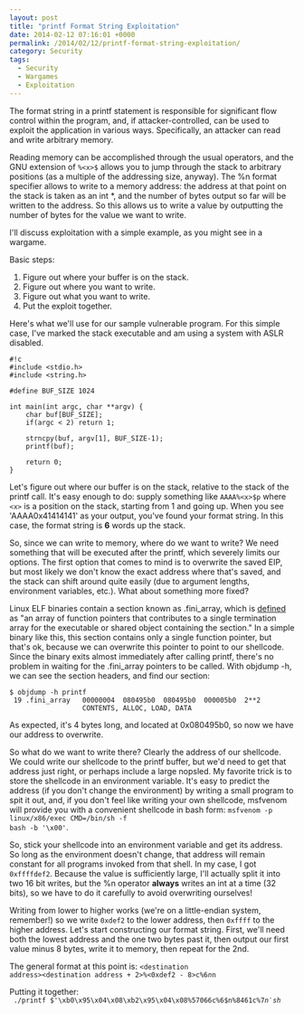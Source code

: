 ```yaml
---
layout: post
title: "printf Format String Exploitation"
date: 2014-02-12 07:16:01 +0000
permalink: /2014/02/12/printf-format-string-exploitation/
category: Security
tags:
  - Security
  - Wargames
  - Exploitation
---
```

The format string in a printf statement is responsible for significant flow control within the program, and, if attacker-controlled, can be used to exploit the application in various ways.  Specifically, an attacker can read and write arbitrary memory.  

Reading memory can be accomplished through the usual operators, and the GNU extension of <code>%&lt;x&gt;$</code> allows you to jump through the stack to arbitrary positions (as a multiple of the addressing size, anyway).  The %n format specifier allows to write to a memory address: the address at that point on the stack is taken as an int *, and the number of bytes output so far will be written to the address.  So this allows us to write a value by outputting the number of bytes for the value we want to write.

I'll discuss exploitation with a simple example, as you might see in a wargame.

Basic steps:

1. Figure out where your buffer is on the stack.
2. Figure out where you want to write.
3. Figure out what you want to write.
4. Put the exploit together.

Here's what we'll use for our sample vulnerable program.  For this simple case, I've marked the stack executable and am using a system with ASLR disabled.

    #!c
    #include <stdio.h>
    #include <string.h>
    
    #define BUF_SIZE 1024
    
    int main(int argc, char **argv) {
        char buf[BUF_SIZE];
        if(argc < 2) return 1;
    
        strncpy(buf, argv[1], BUF_SIZE-1);
        printf(buf);
    
        return 0;
    }

Let's figure out where our buffer is on the stack, relative to the stack of the printf call.  It's easy enough to do: supply something like <code>AAAA%&lt;x&gt;$p</code> where <code>&lt;x&gt;</code> is a position on the stack, starting from 1 and going up.  When you see 'AAAA0x41414141' as your output, you've found your format string.  In this case, the format string is **6** words up the stack.

So, since we can write to memory, where do we want to write?  We need something that will be executed after the printf, which severely limits our options.  The first option that comes to mind is to overwrite the saved EIP, but most likely we don't know the exact address where that's saved, and the stack can shift around quite easily (due to argument lengths, environment variables, etc.).  What about something more fixed?

Linux ELF binaries contain a section known as .fini_array, which is [defined](http://refspecs.linuxbase.org/LSB_3.1.1/LSB-Core-generic/LSB-Core-generic/specialsections.html) as "an array of function pointers that contributes to a single termination array for the executable or shared object containing the section."  In a simple binary like this, this section contains only a single function pointer, but that's ok, because we can overwrite this pointer to point to our shellcode.  Since the binary exits almost immediately after calling printf, there's no problem in waiting for the .fini_array pointers to be called.  With objdump -h, we can see the section headers, and find our section:

    $ objdump -h printf
     19 .fini_array   00000004  080495b0  080495b0  000005b0  2**2
                      CONTENTS, ALLOC, LOAD, DATA

As expected, it's 4 bytes long, and located at 0x080495b0, so now we have our address to overwrite.

So what do we want to write there?  Clearly the address of our shellcode.  We could write our shellcode to the printf buffer, but we'd need to get that address just right, or perhaps include a large nopsled.  My favorite trick is to store the shellcode in an environment variable.  It's easy to predict the address (if you don't change the environment) by writing a small program to spit it out, and, if you don't feel like writing your own shellcode, msfvenom will provide you with a convenient shellcode in bash form: <code>msfvenom -p linux/x86/exec CMD=/bin/sh -f bash -b '\x00'</code>.

So, stick your shellcode into an environment variable and get its address.  So long as the environment doesn't change, that address will remain constant for all programs invoked from that shell.  In my case, I got <code>0xffffdef2</code>.   Because the value is sufficiently large, I'll actually split it into two 16 bit writes, but the %n operator **always** writes an int at a time (32 bits), so we have to do it carefully to avoid overwriting ourselves!

Writing from lower to higher works (we're on a little-endian system, remember!) so we write <code>0xdef2</code> to the lower address, then <code>0xffff</code> to the higher address.  Let's start constructing our format string.  First, we'll need both the lowest address and the one two bytes past it, then output our first value minus 8 bytes, write it to memory, then repeat for the 2nd.

The general format at this point is: <code>&lt;destination address&gt;&lt;destination address + 2&gt;%&lt;0xdef2 - 8&gt;c%6$n%&lt;0xffff-0xdef2&gt;c%7$n</code>

Putting it together:  
<code>
./printf $'\xb0\x95\x04\x08\xb2\x95\x04\x08%57066c%6$n%8461c%7$n'  
sh$</code>
